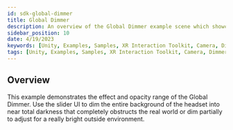 ```yaml
---
id: sdk-global-dimmer
title: Global Dimmer
description: An overview of the Global Dimmer example scene which showcases global dimming range.
sidebar_position: 10
date: 4/19/2023
keywords: [Unity, Examples, Samples, XR Interaction Toolkit, Camera, Dimmer, Global Dimmer]
tags: [Unity, Examples, Samples, XR Interaction Toolkit, Camera, Dimmer, Global Dimmer]
---
```



## Overview

This example demonstrates the effect and opacity range of the Global Dimmer. Use the slider UI to dim the entire background of the headset into near total darkness that completely obstructs the real world or dim partially to adjust for a really bright outside environment.

